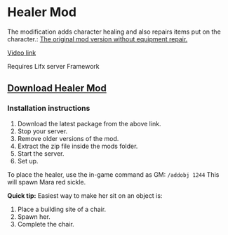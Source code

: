 # Healer Mod

The modification adds character healing and also repairs items put on the character.:
[The original mod version without equipment repair.](https://github.com/LiF-x/Healer)

[Video link](https://youtu.be/0Nu05rzytEc)

Requires Lifx server Framework

## [Download Healer Mod](https://github.com/Zbig281/Healer/releases/latest)

### Installation instructions

1. Download the latest package from the above link.
2. Stop your server.
3. Remove older versions of the mod.
4. Extract the zip file inside the mods folder.
5. Start the server.
6. Set up.

To place the healer, use the in-game command as GM: `/addobj 1244`
This will spawn Mara red sickle.

**Quick tip:** Easiest way to make her sit on an object is:

1. Place a building site of a chair.
2. Spawn her.
3. Complete the chair.
